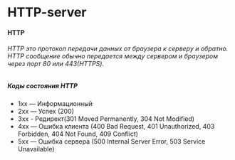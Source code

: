 # HTTP-server

<h4>HTTP</h4>
    <h6>HTTP это протокол передачи данных от браузера к серверу и обратно. HTTP сообщение обычно передается между сервером и браузером 
    через порт 80 или 443(HTTPS).
    </h6>

<h5>Коды состояния HTTP</h5>
    <ul>
        <li>1xx — Информационный</li>
        <li>2xx — Успех (200)</li>
        <li>3xx - Редирект(301 Moved Permanently, 304 Not Modified)</li>
        <li>4xx — Ошибка клиента (400 Bad Request, 401 Unauthorized, 403 Forbidden, 404 Not Found, 409 Conflict)</li>
        <li>5xx — Ошибка сервера (500 Internal Server Error, 503 Service Unavailable)</li>
    </ul>
